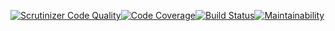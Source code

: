 [![<gurrabergh>](https://circleci.com/gh/<gurrabergh>/ramverk1-proj.svg?style=svg)](https://app.circleci.com/pipelines/github/gurrabergh/ramverk1-proj/20/workflows/8d418529-f85e-47ea-9717-63a8cf2bcabe/jobs/20)[![Scrutinizer Code Quality](https://scrutinizer-ci.com/g/gurrabergh/ramverk1-proj/badges/quality-score.png?b=main)](https://scrutinizer-ci.com/g/gurrabergh/ramverk1-proj/?branch=main)[![Code Coverage](https://scrutinizer-ci.com/g/gurrabergh/ramverk1-proj/badges/coverage.png?b=main)](https://scrutinizer-ci.com/g/gurrabergh/ramverk1-proj/?branch=main)[![Build Status](https://scrutinizer-ci.com/g/gurrabergh/ramverk1-proj/badges/build.png?b=main)](https://scrutinizer-ci.com/g/gurrabergh/ramverk1-proj/build-status/main)[![Maintainability](https://api.codeclimate.com/v1/badges/90b9c23a2112986045a4/maintainability)](https://codeclimate.com/github/gurrabergh/ramverk1-proj/maintainability)